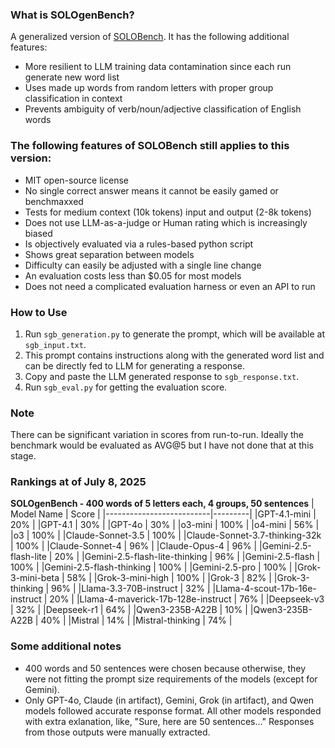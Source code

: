### What is SOLOgenBench?

A generalized version of [SOLOBench](https://github.com/jd-3d/SOLOBench). It has the following additional features:

- More resilient to LLM training data contamination since each run generate new word list
- Uses made up words from random letters with proper group classification in context
- Prevents ambiguity of verb/noun/adjective classification of English words

### The following features of SOLOBench still applies to this version:

- MIT open-source license
- No single correct answer means it cannot be easily gamed or benchmaxxed
- Tests for medium context (10k tokens) input and output (2-8k tokens)
- Does not use LLM-as-a-judge or Human rating which is increasingly biased
- Is objectively evaluated via a rules-based python script
- Shows great separation between models
- Difficulty can easily be adjusted with a single line change
- An evaluation costs less than $0.05 for most models
- Does not need a complicated evaluation harness or even an API to run

### How to Use

1. Run `sgb_generation.py` to generate the prompt, which will be available at `sgb_input.txt`. 
2. This prompt contains instructions along with the generated word list and can be directly fed to LLM for generating a response. 
3. Copy and paste the LLM generated response to `sgb_response.txt`.
4. Run `sgb_eval.py` for getting the evaluation score.

### Note

There can be significant variation in scores from run-to-run. Ideally the benchmark would be evaluated as AVG@5 but I have not done that at this stage.

### Rankings at of July 8, 2025
**SOLOgenBench - 400 words of 5 letters each, 4 groups, 50 sentences**
| Model Name               | Score   |
|--------------------------|---------|
|GPT-4.1-mini | 20% |
|GPT-4.1 | 30% |
|GPT-4o | 30% |
|o3-mini | 100% |
|o4-mini | 56% |
|o3 | 100% |
|Claude-Sonnet-3.5 | 100% |
|Claude-Sonnet-3.7-thinking-32k | 100% |
|Claude-Sonnet-4 | 96% |
|Claude-Opus-4 | 96% |
|Gemini-2.5-flash-lite | 20% |
|Gemini-2.5-flash-lite-thinking | 96% |
|Gemini-2.5-flash | 100% |
|Gemini-2.5-flash-thinking | 100% |
|Gemini-2.5-pro | 100% |
|Grok-3-mini-beta | 58% |
|Grok-3-mini-high | 100% |
|Grok-3 | 82% |
|Grok-3-thinking | 96% |
|Llama-3.3-70B-instruct | 32% |
|Llama-4-scout-17b-16e-instruct | 20% |
|Llama-4-maverick-17b-128e-instruct | 76% |
|Deepseek-v3 | 32% |
|Deepseek-r1 | 64% |
|Qwen3-235B-A22B | 10% |
|Qwen3-235B-A22B | 40% |
|Mistral | 14% |
|Mistral-thinking | 74% |

### Some additional notes

* 400 words and 50 sentences were chosen because otherwise, they were not fitting the prompt size requirements of the models (except for Gemini).
* Only GPT-4o, Claude (in artifact), Gemini, Grok (in artifact), and Qwen models followed accurate response format. All other models responded with extra exlanation, like, "Sure, here are 50 sentences..." Responses from those outputs were manually extracted.
